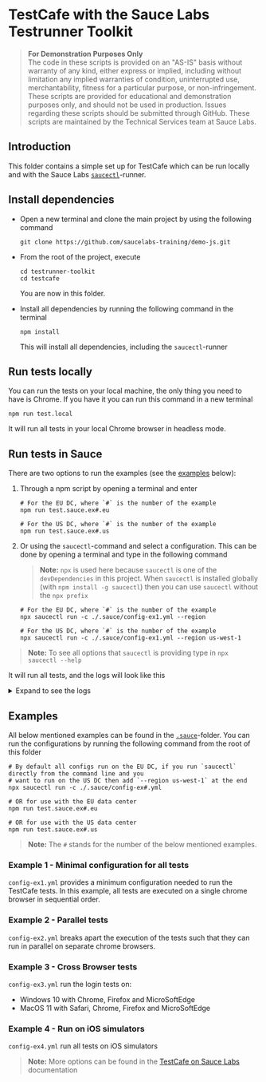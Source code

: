 # TestCafe with the Sauce Labs Testrunner Toolkit

> **For Demonstration Purposes Only**\
> The code in these scripts is provided on an "AS-IS" basis without warranty of any kind, either express or implied,
> including without limitation any implied warranties of condition, uninterrupted use, merchantability, fitness for a
> particular purpose, or non-infringement. These scripts are provided for educational and demonstration purposes only,
> and should not be used in production. Issues regarding these scripts should be submitted through GitHub. These scripts
> are maintained by the Technical Services team at Sauce Labs.

## Introduction
This folder contains a simple set up for TestCafe which can be run locally and with the Sauce Labs
[`saucectl`](https://docs.saucelabs.com/testrunner-toolkit)-runner.

## Install dependencies
- Open a new terminal and clone the main project by using the following command 
  
  `git clone https://github.com/saucelabs-training/demo-js.git`
  
- From the root of the project, execute
  
  ```shell
  cd testrunner-toolkit
  cd testcafe
  ```
  
  You are now in this folder.
- Install all dependencies by running the following command in the terminal
  
  `npm install`
  
  This will install all dependencies, including the `saucectl`-runner

## Run tests locally
You can run the tests on your local machine, the only thing you need to have is Chrome. If you have it you can run this 
command in a new terminal

    npm run test.local

It will run all tests in your local Chrome browser in headless mode.

## Run tests in Sauce
There are two options to run the examples (see the [examples](#examples) below):
1. Through a npm script by opening a terminal and enter

     ```shell
     # For the EU DC, where `#` is the number of the example
     npm run test.sauce.ex#.eu
     
     # For the US DC, where `#` is the number of the example
     npm run test.sauce.ex#.us
     ```
   
1. Or using the `saucectl`-command and select a configuration. This can be done by opening a terminal and type in the 
following command
   
    > **Note:** `npx` is used here because `saucectl` is one of the `devDependencies` in this project. When `saucectl`
    > is installed globally (with `npm install -g saucectl`) then you can use `saucectl` without the `npx prefix`

    ```shell
    # For the EU DC, where `#` is the number of the example
    npx saucectl run -c ./.sauce/config-ex1.yml --region
     
    # For the US DC, where `#` is the number of the example
    npx saucectl run -c ./.sauce/config-ex1.yml --region us-west-1
    ```

> **Note:** To see all options that `saucectl` is providing type in `npx saucectl --help`

It will run all tests, and the logs will look like this

<details>
  <summary>Expand to see the logs</summary>

```logs
npm run test.local

> testcafe-saucedemo@1.0.0 test.local
> node tests/configs/local.chrome.config.js

 Running tests in:
 - Chrome 91.0.4472.114 / macOS 10.15.7

 Test cart items overview page
 ✓ should validate that we can continue shopping
 ✓ should validate that we can go from the cart to the checkout page
 ✓ should validate that a product can be removed from the cart

 Test cart items overview page
 ✓ should validate that we can continue shopping

 Test checkout overview page
 ✓ should validate we get an error if we don not provide all personal information
 ✓ should validate that we can cancel the first checkout
 ✓ should be able to continue the checkout

 Test checkout summary page
 ✓ should validate that we can continue shopping
 ✓ should validate that we can cancel checkout and go to the inventory page
 ✓ should validate that we have 1 product in our checkout overview

 Test Login
 ✓ should be able to test loading of login page
 ✓ should be able to login with a standard user
 ✓ should not be able to login with a locked user

 Test checkout summary page
 ✓ should be able to go to the swag items overview page
 ✓ should be able to open the about page
 ✓ should be able to log out
 ✓ should be able to clear the cart

 Test swag items details page
 ✓ should validate that we can go back from the details to the inventory page
 ✓ should validate that a product can be added to a cart
 ✓ should validate that a product can be removed from the cart

 Test swag items overview page
 ✓ should validate that all products are present
 ✓ should validate that the details of a product can be opened
 ✓ should validate that a product can be added to a cart
 ✓ should validate that a product can be removed from the cart
 ✓ should be able to open the cart summary page


 25 passed (2m 23s)
Tests failed: 0
```
</details>

## Examples
All below mentioned examples can be found in the [`.sauce`](./.sauce)-folder. You can run the configurations by running
the following command from the root of this folder

```shell
# By default all configs run on the EU DC, if you run `saucectl` directly from the command line and you
# want to run on the US DC then add `--region us-west-1` at the end
npx saucectl run -c ./.sauce/config-ex#.yml

# OR for use with the EU data center
npm run test.sauce.ex#.eu

# OR for use with the US data center
npm run test.sauce.ex#.us
```

> **Note:** The `#` stands for the number of the below mentioned examples.

### Example 1 - Minimal configuration for all tests
`config-ex1.yml` provides a minimum configuration needed to run the TestCafe tests.
In this example, all tests are executed on a single chrome browser in sequential order.

### Example 2 - Parallel tests
`config-ex2.yml` breaks apart the execution of the tests such that they can run in parallel on separate chrome browsers.

### Example 3 - Cross Browser tests
`config-ex3.yml` run the login tests on:
- Windows 10 with Chrome, Firefox and MicroSoftEdge
- MacOS 11 with Safari, Chrome, Firefox and MicroSoftEdge

### Example 4 - Run on iOS simulators
`config-ex4.yml` run all tests on iOS simulators

> **Note:** More options can be found in the
> [TestCafe on Sauce Labs](https://docs.saucelabs.com/testrunner-toolkit/configuration/testcafe) documentation 
